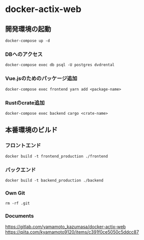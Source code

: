 # docker-actix-web

## 開発環境の起動

```
docker-compose up -d
```

### DBへのアクセス

```
docker-compose exec db psql -U postgres dvdrental
```

### Vue.jsのためのパッケージ追加

```
docker-compose exec frontend yarn add <package-name>
```

### Rustのcrate追加

```
docker-compose exec backend cargo <crate-name>
```

## 本番環境のビルド

### フロントエンド

```
docker build -t frontend_production ./frontend
```

### バックエンド

```
docker build -t backend_production ./backend
```

### Own Git 

```
rm -rf .git
```

### Documents
https://gitlab.com/yamamoto_kazumasa/docker-actix-web
https://qiita.com/kyamamoto9120/items/c391f0ce5050c5ddcc87